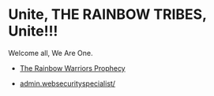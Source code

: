 # Unite, THE RAINBOW TRIBES, Unite!!!

Welcome all, We Are One.

- [The Rainbow Warriors Prophecy](https://www.ancientpages.com/2018/08/29/the-prophecy-of-the-rainbow-warriors-and-future-of-planet-earth/)

- [admin.websecurityspecialist/](http://admin.websecurityspecialist/)

